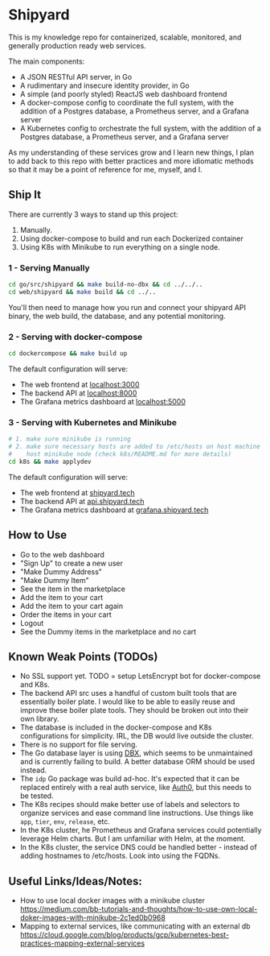# Shipyard

This is my knowledge repo for containerized, scalable, monitored, and generally
production ready web services.

The main components:
- A JSON RESTful API server, in Go
- A rudimentary and insecure identity provider, in Go
- A simple (and poorly styled) ReactJS web dashboard frontend
- A docker-compose config to coordinate the full system, with the addition of a
  Postgres database, a Prometheus server, and a Grafana server
- A Kubernetes config to orchestrate the full system, with the addition of a
  Postgres database, a Prometheus server, and a Grafana server

As my understanding of these services grow and I learn new things, I plan to
add back to this repo with better practices and more idiomatic methods so that
it may be a point of reference for me, myself, and I.


## Ship It

There are currently 3 ways to stand up this project:
1. Manually.
2. Using docker-compose to build and run each Dockerized container
3. Using K8s with Minikube to run everything on a single node.


### 1 - Serving Manually

```sh
cd go/src/shipyard && make build-no-dbx && cd ../../..
cd web/shipyard && make build && cd ../..
```

You'll then need to manage how you run and connect your shipyard API binary,
the web build, the database, and any potential monitoring.


### 2 - Serving with docker-compose

```sh
cd dockercompose && make build up
```

The default configuration will serve:
- The web frontend at [localhost:3000](http://localhost:3000)
- The backend API at [localhost:8000](http://localhost:8000)
- The Grafana metrics dashboard at [localhost:5000](http://localhost:5000)


### 3 - Serving with Kubernetes and Minikube

```sh
# 1. make sure minikube is running
# 2. make sure necessary hosts are added to /etc/hosts on host machine and the
#    host minikube node (check k8s/README.md for more details)
cd k8s && make applydev
```

The default configuration will serve:
- The web frontend at [shipyard.tech](http://shipyard.tech)
- The backend API at [api.shipyard.tech](http://api.shipyard.tech)
- The Grafana metrics dashboard at
  [grafana.shipyard.tech](http://grafana.shipyard.tech)


## How to Use

- Go to the web dashboard
- "Sign Up" to create a new user
- "Make Dummy Address"
- "Make Dummy Item"
- See the item in the marketplace
- Add the item to your cart
- Add the item to your cart again
- Order the items in your cart
- Logout
- See the Dummy items in the marketplace and no cart


## Known Weak Points (TODOs)

- No SSL support yet. TODO = setup LetsEncrypt bot for docker-compose and K8s.
- The backend API src uses a handful of custom built tools that are essentially
  boiler plate. I would like to be able to easily reuse and improve these
  boiler plate tools. They should be broken out into their own library.
- The database is included in the docker-compose and K8s configurations for
  simplicity. IRL, the DB would live outside the cluster.
- There is no support for file serving.
- The Go database layer is using [DBX](https://github.com/spacemonkeygo/dbx),
  which seems to be unmaintained and is currently failing to build. A better
  database ORM should be used instead.
- The `idp` Go package was build ad-hoc. It's expected that it can be replaced
  entirely with a real auth service, like [Auth0](https://auth0.com), but this
  needs to be tested.
- The K8s recipes should make better use of labels and selectors to organize
  services and ease command line instructions. Use things like `app`, `tier`,
  `env`, `release`, etc.
- In the K8s cluster, he Prometheus and Grafana services could potentially
  leverage Helm charts. But I am unfamiliar with Helm, at the moment.
- In the K8s cluster, the service DNS could be handled better - instead of
  adding hostnames to /etc/hosts. Look into using the FQDNs.


## Useful Links/Ideas/Notes:

- How to use local docker images with a minikube cluster
  https://medium.com/bb-tutorials-and-thoughts/how-to-use-own-local-doker-images-with-minikube-2c1ed0b0968
- Mapping to external services, like communicating with an external db
  https://cloud.google.com/blog/products/gcp/kubernetes-best-practices-mapping-external-services
